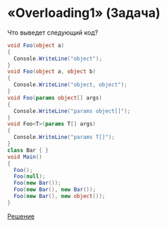 # «Overloading1» (Задача)

Что выведет следующий код?

```cs
void Foo(object a)
{
  Console.WriteLine("object");
}
void Foo(object a, object b)
{
  Console.WriteLine("object, object");
}
void Foo(params object[] args)
{
  Console.WriteLine("params object[]");
}
void Foo<T>(params T[] args)
{
  Console.WriteLine("params T[]");
}
class Bar { }
void Main()
{
  Foo();
  Foo(null);
  Foo(new Bar());
  Foo(new Bar(), new Bar());
  Foo(new Bar(), new object());
}
```

[Решение](./Overloading1-S.md)
